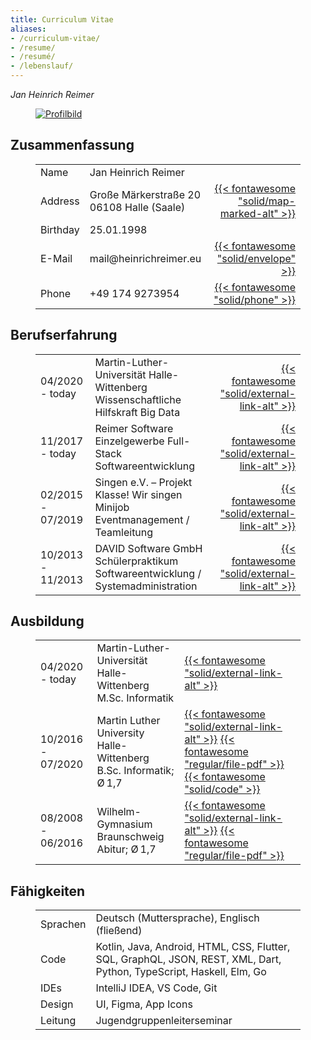 ```yaml
---
title: Curriculum Vitae
aliases:
- /curriculum-vitae/
- /resume/
- /resumé/
- /lebenslauf/
---
```


_Jan Heinrich Reimer_

<figure class="profile">

[![Profilbild](/images/profile-square.jpg)](/images/profile-portrait.jpg)

</figure>

<section>

## Zusammenfassung

<figure>

| | | |
| --- | --- | ---: |
| Name | Jan Heinrich Reimer | |
| Address | Große Märkerstraße 20 <br> 06108 Halle (Saale) | [{{< fontawesome "solid/map-marked-alt" >}}](https://www.openstreetmap.org/way/139891311) |
| Birthday | 25.01.1998 | |
| E-Mail | mail\@heinrichreimer.eu | [{{< fontawesome "solid/envelope" >}}](mailto:mail@heinrichreimer.eu) |
| Phone | +49 174 9273954 | [{{< fontawesome "solid/phone" >}}](tel:+491749273954) |

</figure>

</section>

<section>

## Berufserfahrung

<figure>

| | | |
| --- | --- | ---: |
| 04/2020 - today | Martin-Luther-Universität Halle-Wittenberg <br> Wissenschaftliche Hilfskraft Big Data | [{{< fontawesome "solid/external-link-alt" >}}](https://uni-halle.de/) |
| 11/2017 - today | Reimer Software <br> Einzelgewerbe Full-Stack Softwareentwicklung | [{{< fontawesome "solid/external-link-alt" >}}](https://reimer.dev) |
| 02/2015 - 07/2019 | Singen e.V. – Projekt Klasse! Wir singen <br> Minijob Eventmanagement / Teamleitung | [{{< fontawesome "solid/external-link-alt" >}}](https://klasse-wir-singen.de) |
| 10/2013 - 11/2013 | DAVID Software GmbH <br> Schülerpraktikum Softwareentwicklung / Systemadministration | [{{< fontawesome "solid/external-link-alt" >}}](https://www.david-software.de) |

</figure>

</section>

<section>

## Ausbildung

<figure>

| | | |
| --- | --- | --- |
| 04/2020 - today | Martin-Luther-Universität Halle-Wittenberg <br> M.Sc. Informatik | [{{< fontawesome "solid/external-link-alt" >}}](https://uni-halle.de/) |
| 10/2016 - 07/2020 | Martin Luther University Halle-Wittenberg <br> B.Sc. Informatik; Ø 1,7 <br>  | [{{< fontawesome "solid/external-link-alt" >}}](https://uni-halle.de/) [{{< fontawesome "regular/file-pdf" >}}](/documents/bachelor-of-science-informatik-reimer.pdf) [{{< fontawesome "solid/code" >}}](https://github.com/webis-de/sigir20-sampling-bias-due-to-near-duplicates-in-learning-to-rank) | 
| 08/2008 - 06/2016 | Wilhelm-Gymnasium Braunschweig <br> Abitur; Ø 1,7 | [{{< fontawesome "solid/external-link-alt" >}}](https://wilhelm-gym.de) [{{< fontawesome "regular/file-pdf" >}}](/documents/abitur-reimer.pdf) |

</figure>

</section>

<section>

## Fähigkeiten

<figure>

|||
|---|---|
| Sprachen | Deutsch (Muttersprache), Englisch (fließend) |
| Code | Kotlin, Java, Android, HTML, CSS, Flutter, SQL, GraphQL, JSON, REST, XML, Dart, Python, TypeScript, Haskell, Elm, Go |
| IDEs | IntelliJ IDEA, VS Code, Git |
| Design | UI, Figma, App Icons |
| Leitung | Jugendgruppenleiterseminar |

</figure>

</section>
